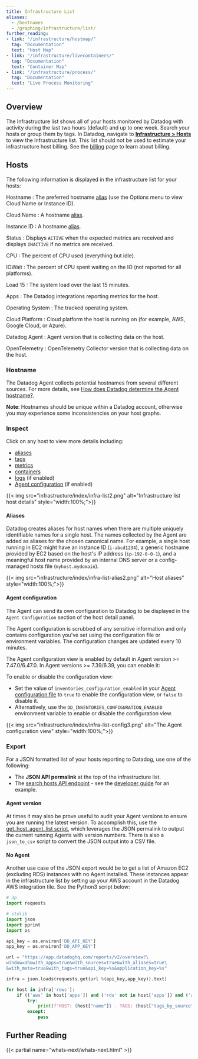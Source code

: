 ```yaml
---
title: Infrastructure List
aliases:
  - /hostnames
  - /graphing/infrastructure/list/
further_reading:
- link: "/infrastructure/hostmap/"
  tag: "Documentation"
  text: "Host Map"
- link: "/infrastructure/livecontainers/"
  tag: "Documentation"
  text: "Container Map"
- link: "/infrastructure/process/"
  tag: "Documentation"
  text: "Live Process Monitoring"
---
```


## Overview

The Infrastructure list shows all of your hosts monitored by Datadog with activity during the last two hours (default) and up to one week. Search your hosts or group them by tags. In Datadog, navigate to [**Infrastructure > Hosts**][10] to view the Infrastructure list. This list should not be used to estimate your infrastructure host billing. See the [billing][11] page to learn about billing. 

## Hosts

The following information is displayed in the infrastructure list for your hosts:

Hostname
: The preferred hostname [alias](#aliases) (use the Options menu to view Cloud Name or Instance ID).

Cloud Name
: A hostname [alias](#aliases).

Instance ID
: A hostname [alias](#aliases).

Status
: Displays `ACTIVE` when the expected metrics are received and displays `INACTIVE` if no metrics are received.

CPU
: The percent of CPU used (everything but idle).

IOWait
: The percent of CPU spent waiting on the IO (not reported for all platforms).

Load 15
: The system load over the last 15 minutes.

Apps
: The Datadog integrations reporting metrics for the host.

Operating System 
: The tracked operating system.

Cloud Platform
: Cloud platform the host is running on (for example, AWS, Google Cloud, or Azure).

Datadog Agent
: Agent version that is collecting data on the host.

OpenTelemetry
: OpenTelemetry Collector version that is collecting data on the host.

### Hostname

The Datadog Agent collects potential hostnames from several different sources. For more details, see [How does Datadog determine the Agent hostname?][1].

**Note**: Hostnames should be unique within a Datadog account, otherwise you may experience some inconsistencies on your host graphs.

### Inspect

Click on any host to view more details including:
- [aliases](#aliases)
- [tags][2]
- [metrics][3]
- [containers][4]
- [logs][5] (if enabled)
- [Agent configuration](#agent-configuration) (if enabled)

{{< img src="infrastructure/index/infra-list2.png" alt="Infrastructure list host details" style="width:100%;">}}

#### Aliases

Datadog creates aliases for host names when there are multiple uniquely identifiable names for a single host. The names collected by the Agent are added as aliases for the chosen canonical name. For example, a single host running in EC2 might have an instance ID (`i-abcd1234`), a generic hostname provided by EC2 based on the host's IP address (`ip-192-0-0-1`), and a meaningful host name provided by an internal DNS server or a config-managed hosts file (`myhost.mydomain`).

{{< img src="infrastructure/index/infra-list-alias2.png" alt="Host aliases" style="width:100%;">}}

#### Agent configuration

The Agent can send its own configuration to Datadog to be displayed in the `Agent Configuration` section of the host detail panel.

The Agent configuration is scrubbed of any sensitive information and only contains configuration you've set using the configuration file or environment variables. The configuration changes are updated every 10 minutes.

The Agent configuration view is enabled by default in Agent version >= 7.47.0/6.47.0. In Agent versions >= 7.39/6.39, you can enable it:

To enable or disable the configuration view:
- Set the value of `inventories_configuration_enabled` in your [Agent configuration file][6] to `true` to enable the configuration view, or `false` to disable it.
- Alternatively, use the `DD_INVENTORIES_CONFIGURATION_ENABLED` environment variable to enable or disable the configuration view.

{{< img src="infrastructure/index/infra-list-config3.png" alt="The Agent configuration view" style="width:100%;">}}

### Export

For a JSON formatted list of your hosts reporting to Datadog, use one of the following:

* The **JSON API permalink** at the top of the infrastructure list.
* The [search hosts API endpoint][7] - see the [developer guide][8] for an example.

#### Agent version

At times it may also be prove useful to audit your Agent versions to ensure you are running the latest version. To accomplish this, use the [get_host_agent_list script][9], which leverages the JSON permalink to output the current running Agents with version numbers. There is also a `json_to_csv` script to convert the JSON output into a CSV file.

#### No Agent

Another use case of the JSON export would be to get a list of Amazon EC2 (excluding RDS) instances with no Agent installed. These instances appear in the infrastructure list by setting up your AWS account in the Datadog AWS integration tile. See the Python3 script below:

```python
# 3p
import requests

# stdlib
import json
import pprint
import os

api_key = os.environ['DD_API_KEY']
app_key = os.environ['DD_APP_KEY']

url = "https://app.datadoghq.com/reports/v2/overview?\
window=3h&with_apps=true&with_sources=true&with_aliases=true\
&with_meta=true&with_tags=true&api_key=%s&application_key=%s"

infra = json.loads(requests.get(url %(api_key,app_key)).text)

for host in infra['rows']:
    if (('aws' in host['apps']) and ('rds' not in host['apps']) and ('agent' not in host['apps'])):
        try:
            print(f'HOST: {host["name"]} - TAGS: {host["tags_by_source"]}')
        except:
            pass
```

## Further Reading

{{< partial name="whats-next/whats-next.html" >}}

[1]: /agent/faq/how-datadog-agent-determines-the-hostname/
[2]: /getting_started/tagging/
[3]: /metrics/
[4]: /infrastructure/livecontainers/?tab=helm#overview
[5]: /logs/
[6]: /agent/configuration/agent-configuration-files/
[7]: /api/v1/hosts/#get-the-total-number-of-active-hosts
[8]: /developers/guide/query-the-infrastructure-list-via-the-api/
[9]: https://github.com/DataDog/Miscellany/tree/master/get_hostname_agentversion
[10]: https://app.datadoghq.com/infrastructure
[11]: https://docs.datadoghq.com/account_management/billing/
